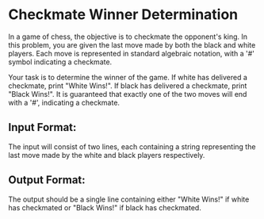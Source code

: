 # Checkmate Winner Determination

In a game of chess, the objective is to checkmate the opponent's king. In this problem, you are given the last move made by both the black and white players. Each move is represented in standard algebraic notation, with a '#' symbol indicating a checkmate.

Your task is to determine the winner of the game. If white has delivered a checkmate, print "White Wins!". If black has delivered a checkmate, print "Black Wins!". It is guaranteed that exactly one of the two moves will end with a '#', indicating a checkmate.

## Input Format:

The input will consist of two lines, each containing a string representing the last move made by the white and black players respectively.

## Output Format:

The output should be a single line containing either "White Wins!" if white has checkmated or "Black Wins!" if black has checkmated.